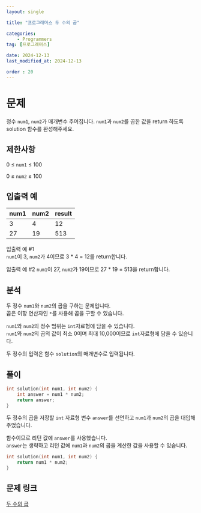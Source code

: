 ```yaml
---
layout: single

title: "프로그래머스 두 수의 곱"

categories:
    - Programmers
tag: [프로그래머스]

date: 2024-12-13
last_modified_at: 2024-12-13

order : 20
---
```


# 문제

정수 `num1`, `num2`가 매개변수 주어집니다. `num1`과 `num2`를 곱한 값을 return 하도록 solution 함수를 완성해주세요.

## 제한사항

0 ≤ `num1` ≤ 100

0 ≤ `num2` ≤ 100

## 입출력 예

|num1|num2|result|
|---|---|---|
|3|4|12|
|27|19|513|

입출력 예 #1  
`num1`이 3, `num2`가 4이므로 3 * 4 = 12를 return합니다.

입출력 예 #2
`num1`이 27, `num2`가 19이므로 27 * 19 = 513을 return합니다.

## 분석

두 정수 `num1`와 `num2`의 곱을 구하는 문제입니다.  
곱은 이항 연산자인 `*`를 사용해 곱을 구할 수 있습니다.

`num1`와 `num2`의 정수 범위는 `int`자료형에 담을 수 있습니다.  
`num1`와 `num2`의 곱의 값이 최소 0이며 최대 10,000이므로 `int`자료형에 담을 수 있습니다.

두 정수의 입력은 함수 `solution`의 매개변수로 입력됩니다.

## 풀이

```cpp
int solution(int num1, int num2) {
    int answer = num1 * num2;
    return answer;
}
```

두 정수의 곱을 저장할 `int` 자료형 변수 `answer`를 선언하고 `num1`과 `num2`의 곱을 대입해주었습니다.

함수이므로 리턴 값에 `answer`를 사용했습니다.  
`answer`는 생략하고 리턴 값에 `num1`과 `num2`의 곱을 계산한 값을 사용할 수 있습니다.

```cpp
int solution(int num1, int num2) {
    return num1 * num2;
}
```

## 문제 링크

[두 수의 곱](https://school.programmers.co.kr/learn/courses/30/lessons/120804)